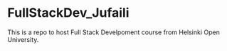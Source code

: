 # FullStackDev_Jufaili
This is a repo to host Full Stack Develpoment course from Helsinki Open University.
